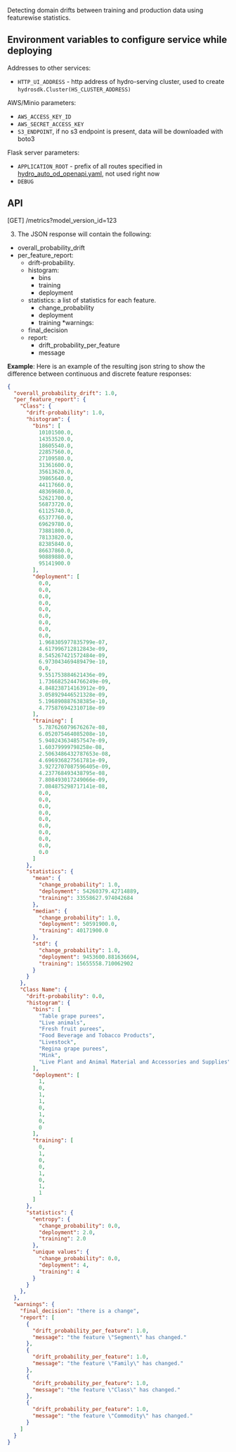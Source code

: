 Detecting domain drifts between training and production data using featurewise statistics.

## Environment variables to configure service while deploying
Addresses to other services:
* `HTTP_UI_ADDRESS` - http address of hydro-serving cluster, used to create `hydrosdk.Cluster(HS_CLUSTER_ADDRESS)`

AWS/Minio parameters:
* `AWS_ACCESS_KEY_ID`
* `AWS_SECRET_ACCESS_KEY`
* `S3_ENDPOINT`, if no s3 endpoint is present, data will be downloaded with boto3

Flask server parameters:
* `APPLICATION_ROOT` - prefix of all routes specified in [hydro_auto_od_openapi.yaml](hydro-auto-od-openapi.yaml), not used right now
* `DEBUG`


## API
[GET] /metrics?model_version_id=123


3. The JSON response will contain the following:

* overall_probability_drift
* per_feature_report:
    * drift-probability.
    * histogram:
        * bins
        * training
        * deployment
    * statistics: a list of statistics for each feature.
        * change_probability
        * deployment
        * training
*warnings: 
    * final_decision
    * report: 
        * drift_probability_per_feature
        * message
    
    
**Example**:
Here is an example of the resulting json string to show the difference between continuous and discrete feature responses:
```json
{
  "overall_probability_drift": 1.0,
  "per_feature_report": {
    "Class": {
      "drift-probability": 1.0,
      "histogram": {
        "bins": [
          10101500.0,
          14353520.0,
          18605540.0,
          22857560.0,
          27109580.0,
          31361600.0,
          35613620.0,
          39865640.0,
          44117660.0,
          48369680.0,
          52621700.0,
          56873720.0,
          61125740.0,
          65377760.0,
          69629780.0,
          73881800.0,
          78133820.0,
          82385840.0,
          86637860.0,
          90889880.0,
          95141900.0
        ],
        "deployment": [
          0.0,
          0.0,
          0.0,
          0.0,
          0.0,
          0.0,
          0.0,
          0.0,
          0.0,
          1.968305977835799e-07,
          4.617996712812843e-09,
          8.545267421572484e-09,
          6.973043469489479e-10,
          0.0,
          9.551753884621436e-09,
          1.7366825244766249e-09,
          4.848238714163912e-09,
          3.058929446521328e-09,
          5.196890887638385e-10,
          4.775876942310718e-09
        ],
        "training": [
          5.787626079676267e-08,
          6.052075464085208e-10,
          5.940243634857547e-09,
          1.60379999798258e-08,
          2.5063486432787653e-08,
          4.696936827561781e-09,
          3.9272707087596405e-09,
          4.237768493438795e-08,
          7.808493017249066e-09,
          7.084875298717141e-08,
          0.0,
          0.0,
          0.0,
          0.0,
          0.0,
          0.0,
          0.0,
          0.0,
          0.0,
          0.0
        ]
      },
      "statistics": {
        "mean": {
          "change_probability": 1.0,
          "deployment": 54260379.42714889,
          "training": 33558627.974042684
        },
        "median": {
          "change_probability": 1.0,
          "deployment": 50591900.0,
          "training": 40171900.0
        },
        "std": {
          "change_probability": 1.0,
          "deployment": 9453600.881636694,
          "training": 15655558.710062902
        }
      }
    },
    "Class Name": {
      "drift-probability": 0.0,
      "histogram": {
        "bins": [
          "Table grape purees",
          "Live animals",
          "Fresh fruit purees",
          "Food Beverage and Tobacco Products",
          "Livestock",
          "Regina grape purees",
          "Mink",
          "Live Plant and Animal Material and Accessories and Supplies"
        ],
        "deployment": [
          1,
          0,
          1,
          1,
          0,
          1,
          0,
          0
        ],
        "training": [
          0,
          1,
          0,
          0,
          1,
          0,
          1,
          1
        ]
      },
      "statistics": {
        "entropy": {
          "change_probability": 0.0,
          "deployment": 2.0,
          "training": 2.0
        },
        "unique values": {
          "change_probability": 0.0,
          "deployment": 4,
          "training": 4
        }
      }
    },
  },
  "warnings": {
    "final_decision": "there is a change",
    "report": [
      {
        "drift_probability_per_feature": 1.0,
        "message": "the feature \"Segment\" has changed."
      },
      {
        "drift_probability_per_feature": 1.0,
        "message": "the feature \"Family\" has changed."
      },
      {
        "drift_probability_per_feature": 1.0,
        "message": "the feature \"Class\" has changed."
      },
      {
        "drift_probability_per_feature": 1.0,
        "message": "the feature \"Commodity\" has changed."
      }
    ]
  }
}
```